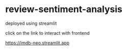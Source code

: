 # review-sentiment-analysis
deployed using streamlit

click on the link to interact with frontend 

https://imdb-neo.streamlit.app
